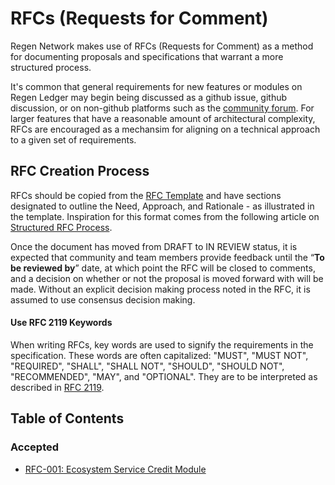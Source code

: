RFCs (Requests for Comment)
===========================

Regen Network makes use of RFCs (Requests for Comment) as a method for documenting
proposals and specifications that warrant a more structured process.

It's common that general requirements for new features or modules on Regen Ledger
may begin being discussed as a github issue, github discussion, or on non-github
platforms such as the [community forum](http://forum.regen.network). For larger
features that have a reasonable amount of architectural complexity, RFCs
are encouraged as a mechansim for aligning on a technical approach to a given
set of requirements.

## RFC Creation Process

RFCs should be copied from the [RFC Template](./000-template.md) and have sections
designated to outline the Need, Approach, and Rationale - as illustrated in the
template. Inspiration for this format comes from the following article on [Structured RFC Process](https://philcalcado.com/2018/11/19/a_structured_rfc_process.html).

Once the document has moved from DRAFT to IN REVIEW status, it is expected that
community and team members provide feedback until the “__To be reviewed by__” date,
at which point the RFC will be closed to comments, and a decision on whether or
not the proposal is moved forward with will be made. Without an explicit decision
making process noted in the RFC, it is assumed to use consensus decision making.

#### Use RFC 2119 Keywords

When writing RFCs, key words are used to signify the requirements in the
specification. These words are often capitalized: "MUST", "MUST NOT", "REQUIRED",
"SHALL", "SHALL NOT", "SHOULD", "SHOULD NOT", "RECOMMENDED", "MAY", and "OPTIONAL".
They are to be interpreted as described in
[RFC 2119](https://datatracker.ietf.org/doc/html/rfc2119).

## Table of Contents

### Accepted
- [RFC-001: Ecosystem Service Credit Module](./001-ecosystem-serfice-credit-module.md)
